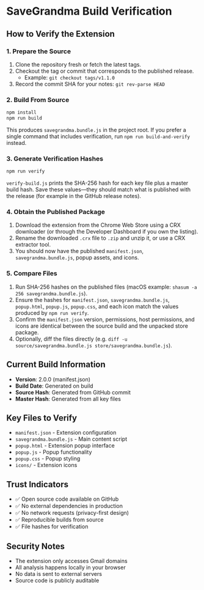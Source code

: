 # SaveGrandma Build Verification

## How to Verify the Extension

### 1. Prepare the Source
1. Clone the repository fresh or fetch the latest tags.
2. Checkout the tag or commit that corresponds to the published release.
   - Example: `git checkout tags/v1.1.0`
3. Record the commit SHA for your notes: `git rev-parse HEAD`

### 2. Build From Source
```bash
npm install
npm run build
```
This produces `savegrandma.bundle.js` in the project root. If you prefer a single command that includes verification, run `npm run build-and-verify` instead.

### 3. Generate Verification Hashes
```bash
npm run verify
```
`verify-build.js` prints the SHA-256 hash for each key file plus a master build hash. Save these values—they should match what is published with the release (for example in the GitHub release notes).

### 4. Obtain the Published Package
1. Download the extension from the Chrome Web Store using a CRX downloader (or through the Developer Dashboard if you own the listing).
2. Rename the downloaded `.crx` file to `.zip` and unzip it, or use a CRX extractor tool.
3. You should now have the published `manifest.json`, `savegrandma.bundle.js`, popup assets, and icons.

### 5. Compare Files
1. Run SHA-256 hashes on the published files (macOS example: `shasum -a 256 savegrandma.bundle.js`).
2. Ensure the hashes for `manifest.json`, `savegrandma.bundle.js`, `popup.html`, `popup.js`, `popup.css`, and each icon match the values produced by `npm run verify`.
3. Confirm the `manifest.json` version, permissions, host permissions, and icons are identical between the source build and the unpacked store package.
4. Optionally, diff the files directly (e.g. `diff -u source/savegrandma.bundle.js store/savegrandma.bundle.js`).

## Current Build Information
- **Version**: 2.0.0 (manifest.json)
- **Build Date**: Generated on build
- **Source Hash**: Generated from GitHub commit
- **Master Hash**: Generated from all key files

## Key Files to Verify
- `manifest.json` - Extension configuration
- `savegrandma.bundle.js` - Main content script
- `popup.html` - Extension popup interface
- `popup.js` - Popup functionality
- `popup.css` - Popup styling
- `icons/` - Extension icons

## Trust Indicators
- ✅ Open source code available on GitHub
- ✅ No external dependencies in production
- ✅ No network requests (privacy-first design)
- ✅ Reproducible builds from source
- ✅ File hashes for verification

## Security Notes
- The extension only accesses Gmail domains
- All analysis happens locally in your browser
- No data is sent to external servers
- Source code is publicly auditable
